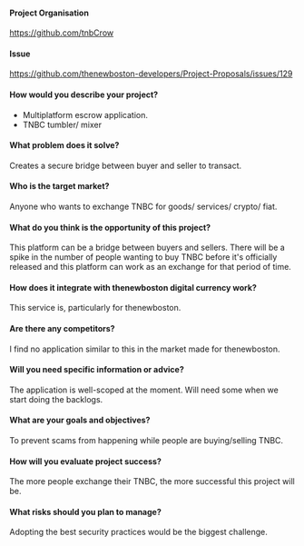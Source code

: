 #### Project Organisation
https://github.com/tnbCrow

#### Issue
https://github.com/thenewboston-developers/Project-Proposals/issues/129

#### How would you describe your project?
- Multiplatform escrow application.
- TNBC tumbler/ mixer

#### What problem does it solve?
Creates a secure bridge between buyer and seller to transact.

#### Who is the target market?
Anyone who wants to exchange TNBC for goods/ services/ crypto/ fiat.

#### What do you think is the opportunity of this project?
This platform can be a bridge between buyers and sellers. There will be a spike in the number of people wanting to buy TNBC before it's officially released and this platform can work as an exchange for that period of time.

#### How does it integrate with thenewboston digital currency work?
This service is, particularly for thenewboston.

#### Are there any competitors?
I find no application similar to this in the market made for thenewboston.

#### Will you need specific information or advice?
The application is well-scoped at the moment. Will need some when we start doing the backlogs.

#### What are your goals and objectives?
To prevent scams from happening while people are buying/selling TNBC. 

#### How will you evaluate project success?
The more people exchange their TNBC, the more successful this project will be.

#### What risks should you plan to manage?
Adopting the best security practices would be the biggest challenge.